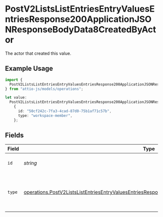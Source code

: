 # PostV2ListsListEntriesEntryValuesEntriesResponse200ApplicationJSONResponseBodyData8CreatedByActor

The actor that created this value.

## Example Usage

```typescript
import {
  PostV2ListsListEntriesEntryValuesEntriesResponse200ApplicationJSONResponseBodyData8CreatedByActor,
} from "attio-js/models/operations";

let value:
  PostV2ListsListEntriesEntryValuesEntriesResponse200ApplicationJSONResponseBodyData8CreatedByActor =
    {
      id: "50cf242c-7fa3-4cad-87d0-75b1af71c57b",
      type: "workspace-member",
    };
```

## Fields

| Field                                                                                                                                                                                                                    | Type                                                                                                                                                                                                                     | Required                                                                                                                                                                                                                 | Description                                                                                                                                                                                                              |
| ------------------------------------------------------------------------------------------------------------------------------------------------------------------------------------------------------------------------ | ------------------------------------------------------------------------------------------------------------------------------------------------------------------------------------------------------------------------ | ------------------------------------------------------------------------------------------------------------------------------------------------------------------------------------------------------------------------ | ------------------------------------------------------------------------------------------------------------------------------------------------------------------------------------------------------------------------ |
| `id`                                                                                                                                                                                                                     | *string*                                                                                                                                                                                                                 | :heavy_minus_sign:                                                                                                                                                                                                       | An ID to identify the actor.                                                                                                                                                                                             |
| `type`                                                                                                                                                                                                                   | [operations.PostV2ListsListEntriesEntryValuesEntriesResponse200ApplicationJSONResponseBodyData8Type](../../models/operations/postv2listslistentriesentryvaluesentriesresponse200applicationjsonresponsebodydata8type.md) | :heavy_minus_sign:                                                                                                                                                                                                       | The type of actor. [Read more information on actor types here](/docs/actors).                                                                                                                                            |